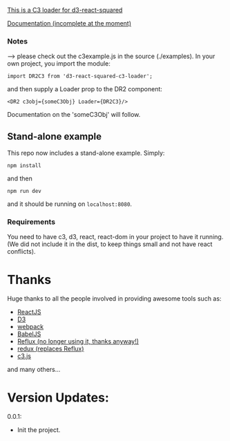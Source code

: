 [This is a C3 loader for d3-react-squared](https://github.com/bgrsquared/d3-react-squared)

[Documentation (incomplete at the moment)](http://bgrsquared.com/DR2/)

### Notes
--> please check out the c3example.js in the source (./examples).
In your own project, you import the module:

    import DR2C3 from 'd3-react-squared-c3-loader';
    
and then supply a Loader prop to the DR2 component:

    <DR2 c3obj={someC3Obj} Loader={DR2C3}/>
    
Documentation on the 'someC3Obj' will follow.

## Stand-alone example
This repo now includes a stand-alone example. Simply:

```
npm install
```

and then 

```
npm run dev
```

and it should be running on `localhost:8080`.

### Requirements
You need to have c3, d3, react, react-dom in your project to have it running.
(We did not include it in the dist, to keep things small and not have react conflicts).

# Thanks
Huge thanks to all the people involved in providing awesome tools such as:
* [ReactJS](https://facebook.github.io/react/)
* [D3](http://d3js.org)
* [webpack](http://webpack.github.io)
* [BabelJS](https://babeljs.io)
* [Reflux (no longer using it, thanks anyway!)](https://github.com/spoike/refluxjs)
* [redux (replaces Reflux)](https://github.com/rackt/redux)
* [c3.js](http://c3js.org)

and many others...

# Version Updates:
0.0.1:
- Init the project.